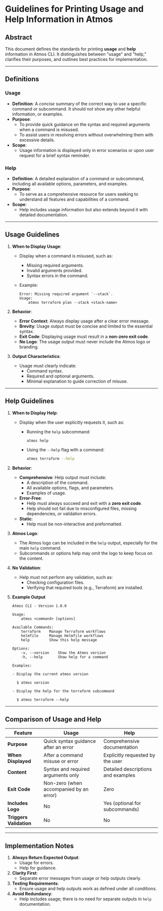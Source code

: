 
# Guidelines for Printing Usage and Help Information in Atmos

## Abstract

This document defines the standards for printing **usage** and **help** information in Atmos CLI. It distinguishes between "usage" and "help," clarifies their purposes, and outlines best practices for implementation.

---

## Definitions

### Usage

- **Definition**: A *concise* summary of the correct way to use a specific command or subcommand. It should not show any other helpful information, or examples.
- **Purpose**:
  - To provide quick guidance on the syntax and required arguments when a command is misused.
  - To assist users in resolving errors without overwhelming them with excessive details.
- **Scope**:
  - Usage information is displayed only in error scenarios or upon user request for a brief syntax reminder.

### Help

- **Definition**: A detailed explanation of a command or subcommand, including all available options, parameters, and examples.
- **Purpose**:
  - To serve as a comprehensive resource for users seeking to understand all features and capabilities of a command.
- **Scope**:
  - Help includes usage information but also extends beyond it with detailed documentation.

---

## Usage Guidelines

1. **When to Display Usage**:
   - Display when a command is misused, such as:
     - Missing required arguments.
     - Invalid arguments provided.
     - Syntax errors in the command.
   - Example:

     ```plaintext
     Error: Missing required argument `--stack`.
     Usage:
         atmos terraform plan --stack <stack-name>
     ```

2. **Behavior**:
   - **Error Context**: Always display usage after a clear error message.
   - **Brevity**: Usage output must be concise and limited to the essential syntax.
   - **Exit Code**: Displaying usage must result in a **non-zero exit code**.
   - **No Logo**: The usage output must never include the Atmos logo or branding.

3. **Output Characteristics**:
   - Usage must clearly indicate:
     - Command syntax.
     - Required and optional arguments.
     - Minimal explanation to guide correction of misuse.

---

## Help Guidelines

1. **When to Display Help**:
   - Display when the user explicitly requests it, such as:
     - Running the `help` subcommand:

       ```bash
       atmos help
       ```

     - Using the `--help` flag with a command:

       ```bash
       atmos terraform --help
       ```

2. **Behavior**:
   - **Comprehensive**: Help output must include:
     - A description of the command.
     - All available options, flags, and parameters.
     - Examples of usage.
   - **Error-Free**:
     - Help must always succeed and exit with a **zero exit code**.
     - Help should not fail due to misconfigured files, missing dependencies, or validation errors.
   - **Static**:
     - Help must be non-interactive and preformatted.

3. **Atmos Logo**:
   - The Atmos logo can be included in the `help` output, especially for the main `help` command.
   - Subcommands or options help may omit the logo to keep focus on the content.

4. **No Validation**:
   - Help must not perform any validation, such as:
     - Checking configuration files.
     - Verifying that required tools (e.g., Terraform) are installed.

5. **Example Output**

   ```plaintext
   Atmos CLI - Version 1.0.0

   Usage:
       atmos <command> [options]

   Available Commands:
       terraform    Manage Terraform workflows
       helmfile     Manage Helmfile workflows
       help         Show this help message

   Options:
       -v, --version    Show the Atmos version
       -h, --help       Show help for a command

   Examples:

   - Display the current atmos version

     $ atmos version

   - Display the help for the terraform subcommand

     $ atmos terraform --help

   ```

---

## Comparison of Usage and Help

| Feature                 | Usage                                   | Help                               |
| ----------------------- | --------------------------------------- | ---------------------------------- |
| **Purpose**             | Quick syntax guidance after an error    | Comprehensive documentation        |
| **When Displayed**      | After a command misuse or error         | Explicitly requested by the user   |
| **Content**             | Syntax and required arguments only      | Detailed descriptions and examples |
| **Exit Code**           | Non-zero (when accompanied by an error) | Zero                               |
| **Includes Logo**       | No                                      | Yes (optional for subcommands)     |
| **Triggers Validation** | No                                      | No                                 |

---

## Implementation Notes

1. **Always Return Expected Output**:
   - Usage for errors.
   - Help for guidance.
2. **Clarity First**:
   - Separate error messages from usage or help outputs clearly.
3. **Testing Requirements**:
   - Ensure usage and help outputs work as defined under all conditions.
4. **Avoid Redundancy**:
   - Help includes usage; there is no need for separate outputs in `help` documentation.
